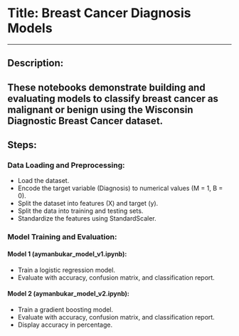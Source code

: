 # Title: Breast Cancer Diagnosis Models
---
## Description:
These notebooks demonstrate building and evaluating models to classify breast cancer as malignant or benign using the Wisconsin Diagnostic Breast Cancer dataset.
---
## Steps:

### Data Loading and Preprocessing:
- Load the dataset.
- Encode the target variable (Diagnosis) to numerical values (M = 1, B = 0).
- Split the dataset into features (X) and target (y).
- Split the data into training and testing sets.
- Standardize the features using StandardScaler.

### Model Training and Evaluation:
#### Model 1 (aymanbukar_model_v1.ipynb):
- Train a logistic regression model.
- Evaluate with accuracy, confusion matrix, and classification report.

#### Model 2 (aymanbukar_model_v2.ipynb):
- Train a gradient boosting model.
- Evaluate with accuracy, confusion matrix, and classification report.
- Display accuracy in percentage.